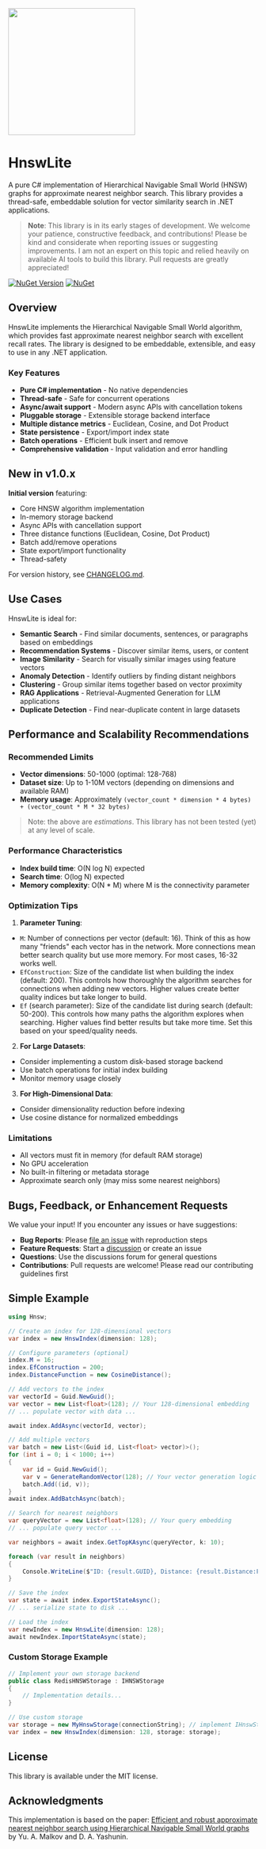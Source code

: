<img src="https://github.com/jchristn/HnswLite/blob/main/assets/logo.png" width="256" height="256">

# HnswLite

A pure C# implementation of Hierarchical Navigable Small World (HNSW) graphs for approximate nearest neighbor search. This library provides a thread-safe, embeddable solution for vector similarity search in .NET applications.

> **Note**: This library is in its early stages of development. We welcome your patience, constructive feedback, and contributions! Please be kind and considerate when reporting issues or suggesting improvements. I am not an expert on this topic and relied heavily on available AI tools to build this library. Pull requests are greatly appreciated!

[![NuGet Version](https://img.shields.io/nuget/v/HnswLite.svg?style=flat)](https://www.nuget.org/packages/HnswLite/) [![NuGet](https://img.shields.io/nuget/dt/HnswLite.svg)](https://www.nuget.org/packages/HnswLite) 

## Overview

HnswLite implements the Hierarchical Navigable Small World algorithm, which provides fast approximate nearest neighbor search with excellent recall rates. The library is designed to be embeddable, extensible, and easy to use in any .NET application.

### Key Features

- **Pure C# implementation** - No native dependencies
- **Thread-safe** - Safe for concurrent operations
- **Async/await support** - Modern async APIs with cancellation tokens
- **Pluggable storage** - Extensible storage backend interface
- **Multiple distance metrics** - Euclidean, Cosine, and Dot Product
- **State persistence** - Export/import index state
- **Batch operations** - Efficient bulk insert and remove
- **Comprehensive validation** - Input validation and error handling

## New in v1.0.x

**Initial version** featuring:

- Core HNSW algorithm implementation
- In-memory storage backend
- Async APIs with cancellation support
- Three distance functions (Euclidean, Cosine, Dot Product)
- Batch add/remove operations
- State export/import functionality
- Thread-safety

For version history, see [CHANGELOG.md](CHANGELOG.md).

## Use Cases

HnswLite is ideal for:

- **Semantic Search** - Find similar documents, sentences, or paragraphs based on embeddings
- **Recommendation Systems** - Discover similar items, users, or content
- **Image Similarity** - Search for visually similar images using feature vectors
- **Anomaly Detection** - Identify outliers by finding distant neighbors
- **Clustering** - Group similar items together based on vector proximity
- **RAG Applications** - Retrieval-Augmented Generation for LLM applications
- **Duplicate Detection** - Find near-duplicate content in large datasets

## Performance and Scalability Recommendations

### Recommended Limits

- **Vector dimensions**: 50-1000 (optimal: 128-768)
- **Dataset size**: Up to 1-10M vectors (depending on dimensions and available RAM)
- **Memory usage**: Approximately `(vector_count * dimension * 4 bytes) + (vector_count * M * 32 bytes)`

> Note: the above are *estimations*.  This library has not been tested (yet) at any level of scale.

### Performance Characteristics

- **Index build time**: O(N log N) expected
- **Search time**: O(log N) expected
- **Memory complexity**: O(N * M) where M is the connectivity parameter

### Optimization Tips

1. **Parameter Tuning**:
- `M`: Number of connections per vector (default: 16). Think of this as how many "friends" each vector has in the network. More connections mean better search quality but use more memory. For most cases, 16-32 works well.
- `EfConstruction`: Size of the candidate list when building the index (default: 200). This controls how thoroughly the algorithm searches for connections when adding new vectors. Higher values create better quality indices but take longer to build.
- `Ef` (search parameter): Size of the candidate list during search (default: 50-200). This controls how many paths the algorithm explores when searching. Higher values find better results but take more time. Set this based on your speed/quality needs.

2. **For Large Datasets**:
- Consider implementing a custom disk-based storage backend
- Use batch operations for initial index building
- Monitor memory usage closely

3. **For High-Dimensional Data**:
- Consider dimensionality reduction before indexing
- Use cosine distance for normalized embeddings

### Limitations

- All vectors must fit in memory (for default RAM storage)
- No GPU acceleration
- No built-in filtering or metadata storage
- Approximate search only (may miss some nearest neighbors)

## Bugs, Feedback, or Enhancement Requests

We value your input! If you encounter any issues or have suggestions:

- **Bug Reports**: Please [file an issue](https://github.com/yourusername/hnsw-net/issues) with reproduction steps
- **Feature Requests**: Start a [discussion](https://github.com/yourusername/hnsw-net/discussions) or create an issue
- **Questions**: Use the discussions forum for general questions
- **Contributions**: Pull requests are welcome! Please read our contributing guidelines first

## Simple Example

```csharp
using Hnsw;

// Create an index for 128-dimensional vectors
var index = new HnswIndex(dimension: 128);

// Configure parameters (optional)
index.M = 16;
index.EfConstruction = 200;
index.DistanceFunction = new CosineDistance();

// Add vectors to the index
var vectorId = Guid.NewGuid();
var vector = new List<float>(128); // Your 128-dimensional embedding
// ... populate vector with data ...

await index.AddAsync(vectorId, vector);

// Add multiple vectors
var batch = new List<(Guid id, List<float> vector)>();
for (int i = 0; i < 1000; i++)
{
    var id = Guid.NewGuid();
    var v = GenerateRandomVector(128); // Your vector generation logic
    batch.Add((id, v));
}
await index.AddBatchAsync(batch);

// Search for nearest neighbors
var queryVector = new List<float>(128); // Your query embedding
// ... populate query vector ...

var neighbors = await index.GetTopKAsync(queryVector, k: 10);

foreach (var result in neighbors)
{
    Console.WriteLine($"ID: {result.GUID}, Distance: {result.Distance:F4}");
}

// Save the index
var state = await index.ExportStateAsync();
// ... serialize state to disk ...

// Load the index
var newIndex = new HnswLite(dimension: 128);
await newIndex.ImportStateAsync(state);
```

### Custom Storage Example

```csharp
// Implement your own storage backend
public class RedisHNSWStorage : IHNSWStorage
{
    // Implementation details...
}

// Use custom storage
var storage = new MyHnswStorage(connectionString); // implement IHnswStorage
var index = new HnswIndex(dimension: 128, storage: storage);
```

## License

This library is available under the MIT license.

## Acknowledgments

This implementation is based on the paper: [Efficient and robust approximate nearest neighbor search using Hierarchical Navigable Small World graphs](https://arxiv.org/abs/1603.09320) by Yu. A. Malkov and D. A. Yashunin.
